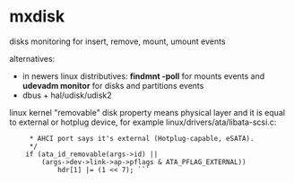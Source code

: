 # mxdisk

disks monitoring for insert, remove, mount, umount events

alternatives:

- in newers linux distributives: **findmnt -poll** for mounts events and **udevadm monitor** for disks and partitions events
- dbus + hal/udisk/udisk2

linux kernel "removable" disk property means physical layer and it is equal to external or hotplug device, for example linux/drivers/ata/libata-scsi.c:

```	/* set scsi removable (RMB) bit per ata bit, or if the
	 * AHCI port says it's external (Hotplug-capable, eSATA).
	 */
	if (ata_id_removable(args->id) ||
	    (args->dev->link->ap->pflags & ATA_PFLAG_EXTERNAL))
		    hdr[1] |= (1 << 7); ```
